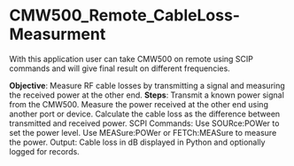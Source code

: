 # CMW500_Remote_CableLoss-Measurment
With this application user can take CMW500 on remote using SCIP commands and will give final result on different frequencies. 

**Objective**: Measure RF cable losses by transmitting a signal and measuring the received power at the other end.
**Steps**:
Transmit a known power signal from the CMW500.
Measure the power received at the other end using another port or device.
Calculate the cable loss as the difference between transmitted and received power.
SCPI Commands:
Use SOURce:POWer to set the power level.
Use MEASure:POWer or FETCh:MEASure to measure the power.
Output:
Cable loss in dB displayed in Python and optionally logged for records.
